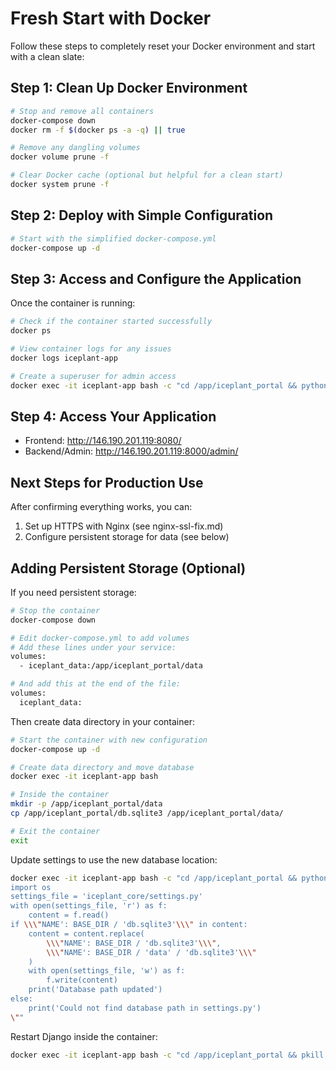 # Fresh Start with Docker

Follow these steps to completely reset your Docker environment and start with a clean slate:

## Step 1: Clean Up Docker Environment

```bash
# Stop and remove all containers
docker-compose down
docker rm -f $(docker ps -a -q) || true

# Remove any dangling volumes
docker volume prune -f

# Clear Docker cache (optional but helpful for a clean start)
docker system prune -f
```

## Step 2: Deploy with Simple Configuration

```bash
# Start with the simplified docker-compose.yml
docker-compose up -d
```

## Step 3: Access and Configure the Application

Once the container is running:

```bash
# Check if the container started successfully
docker ps

# View container logs for any issues
docker logs iceplant-app

# Create a superuser for admin access
docker exec -it iceplant-app bash -c "cd /app/iceplant_portal && python manage.py createsuperuser"
```

## Step 4: Access Your Application

- Frontend: http://146.190.201.119:8080/
- Backend/Admin: http://146.190.201.119:8000/admin/

## Next Steps for Production Use

After confirming everything works, you can:

1. Set up HTTPS with Nginx (see nginx-ssl-fix.md)
2. Configure persistent storage for data (see below)

## Adding Persistent Storage (Optional)

If you need persistent storage:

```bash
# Stop the container
docker-compose down

# Edit docker-compose.yml to add volumes
# Add these lines under your service:
volumes:
  - iceplant_data:/app/iceplant_portal/data

# And add this at the end of the file:
volumes:
  iceplant_data:
```

Then create data directory in your container:

```bash
# Start the container with new configuration
docker-compose up -d

# Create data directory and move database
docker exec -it iceplant-app bash

# Inside the container
mkdir -p /app/iceplant_portal/data
cp /app/iceplant_portal/db.sqlite3 /app/iceplant_portal/data/

# Exit the container
exit
```

Update settings to use the new database location:

```bash
docker exec -it iceplant-app bash -c "cd /app/iceplant_portal && python -c \"
import os
settings_file = 'iceplant_core/settings.py'
with open(settings_file, 'r') as f:
    content = f.read()
if \\\"NAME': BASE_DIR / 'db.sqlite3'\\\" in content:
    content = content.replace(
        \\\"NAME': BASE_DIR / 'db.sqlite3'\\\",
        \\\"NAME': BASE_DIR / 'data' / 'db.sqlite3'\\\"
    )
    with open(settings_file, 'w') as f:
        f.write(content)
    print('Database path updated')
else:
    print('Could not find database path in settings.py')
\""
```

Restart Django inside the container:

```bash
docker exec -it iceplant-app bash -c "cd /app/iceplant_portal && pkill -f runserver && python manage.py runserver 0.0.0.0:8000 &"
```
